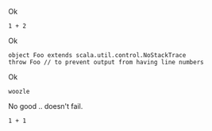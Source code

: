 Ok

```tut
1 + 2
```

Ok

```tut:fail
object Foo extends scala.util.control.NoStackTrace
throw Foo // to prevent output from having line numbers
```

Ok

```tut:fail
woozle
```

No good .. doesn't fail.

```tut:fail
1 + 1
```
